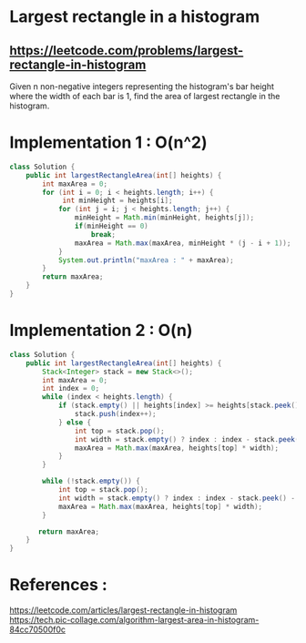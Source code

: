 # Largest rectangle in a histogram
## https://leetcode.com/problems/largest-rectangle-in-histogram

Given n non-negative integers representing the histogram's bar height where the width of each bar is 1, find the area of largest rectangle in the histogram.

# Implementation 1 : O(n^2)
```java
class Solution {
    public int largestRectangleArea(int[] heights) {
        int maxArea = 0;
        for (int i = 0; i < heights.length; i++) {
             int minHeight = heights[i];
            for (int j = i; j < heights.length; j++) {
                minHeight = Math.min(minHeight, heights[j]);
                if(minHeight == 0)
                    break;
                maxArea = Math.max(maxArea, minHeight * (j - i + 1));
            }
            System.out.println("maxArea : " + maxArea);
        }
        return maxArea;
    }
}
```

# Implementation 2 : O(n)
```java
class Solution {
    public int largestRectangleArea(int[] heights) {
        Stack<Integer> stack = new Stack<>();
        int maxArea = 0;
        int index = 0;
        while (index < heights.length) {
            if (stack.empty() || heights[index] >= heights[stack.peek()]) {
                stack.push(index++);
            } else {
                int top = stack.pop();
                int width = stack.empty() ? index : index - stack.peek() - 1;
                maxArea = Math.max(maxArea, heights[top] * width);
            }
        }

        while (!stack.empty()) {
            int top = stack.pop();
            int width = stack.empty() ? index : index - stack.peek() - 1;
            maxArea = Math.max(maxArea, heights[top] * width);
        }

       return maxArea;
    }
}
```

# References :
https://leetcode.com/articles/largest-rectangle-in-histogram
https://tech.pic-collage.com/algorithm-largest-area-in-histogram-84cc70500f0c
